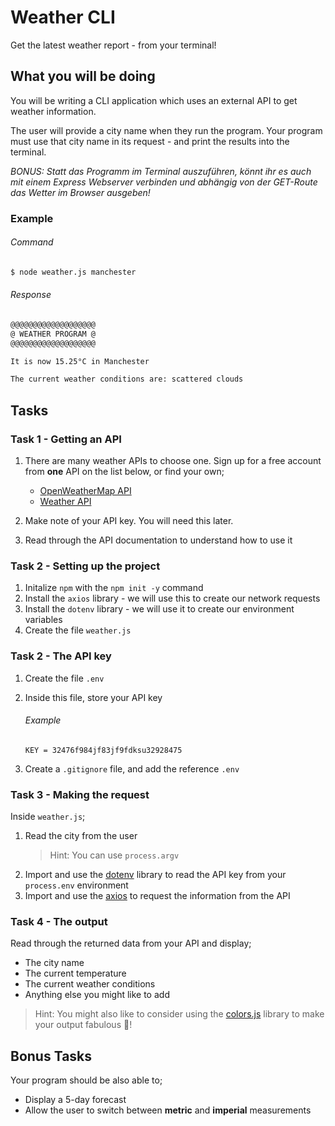 # Weather CLI 

Get the latest weather report - from your terminal!

## What you will be doing

You will be writing a CLI application which uses an external API to get weather information.

The user will provide a city name when they run the program. Your program must use that city name in its request - and print the results into the terminal.

*BONUS: Statt das Programm im Terminal auszuführen, könnt ihr es auch mit einem Express Webserver verbinden und abhängig von der GET-Route das Wetter im Browser ausgeben!* 

### Example

###### Command
```bash
$ node weather.js manchester
```

###### Response
```bash
@@@@@@@@@@@@@@@@@@@
@ WEATHER PROGRAM @
@@@@@@@@@@@@@@@@@@@

It is now 15.25°C in Manchester

The current weather conditions are: scattered clouds
```

## Tasks

### Task 1 - Getting an API

1. There are many weather APIs to choose one. Sign up for a free account from **one** API on the list below, or find your own;

   - [OpenWeatherMap API](https://openweathermap.org/)
   - [Weather API](https://www.weatherapi.com/)

2. Make note of your API key. You will need this later.
3. Read through the API documentation to understand how to use it

### Task 2 - Setting up the project

1. Initalize `npm` with the `npm init -y` command
2. Install the `axios` library - we will use this to create our network requests
3. Install the `dotenv` library - we will use it to create our environment variables
4. Create the file `weather.js`

### Task 2 - The API key

1. Create the file `.env`
2. Inside this file, store your API key

   ###### Example
   
   ```text
   KEY = 32476f984jf83jf9fdksu32928475
   ```
   
3. Create a `.gitignore` file, and add the reference `.env`

### Task 3 - Making the request

Inside `weather.js`;

1. Read the city from the user
    > Hint: You can use `process.argv`
2. Import and use the [dotenv](https://github.com/motdotla/dotenv) library to read the API key from your `process.env` environment
3. Import and use the [axios](https://github.com/axios/axios) to request the information from the API

### Task 4 - The output

Read through the returned data from your API and display;

- The city name
- The current temperature
- The current weather conditions
- Anything else you might like to add

> Hint: You might also like to consider using the [colors.js](https://github.com/Marak/colors.js) library to make your output fabulous 🤩! 

## Bonus Tasks

Your program should be also able to;

- Display a 5-day forecast
- Allow the user to switch between **metric** and **imperial** measurements
